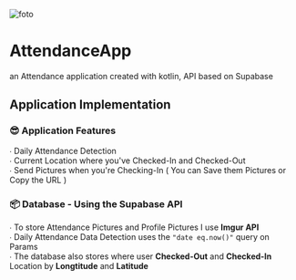 ![foto](https://i.imgur.com/1UT5EuC.png)

# AttendanceApp
an Attendance application created with kotlin, API based on Supabase 

## Application Implementation

### 😎 Application Features
∙ Daily Attendance Detection <br>
∙ Current Location where you've Checked-In and Checked-Out<br>
∙ Send Pictures when you're Checking-In ( You can Save them Pictures or Copy the URL )

### 📦 Database - Using the Supabase API
∙ To store Attendance Pictures and Profile Pictures I use **Imgur API** <br>
∙ Daily Attendance Data Detection uses the ``"date eq.now()"`` query on Params <br>
∙ The database also stores where user **Checked-Out** and **Checked-In** Location by **Longtitude** and **Latitude**

